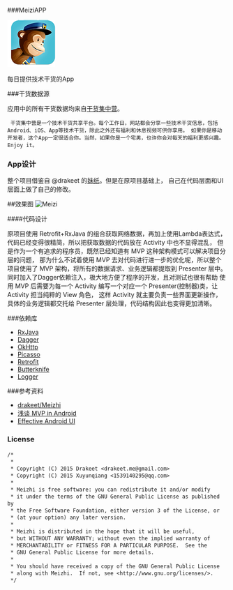 ###MeiziAPP

![icon](/app/src/main/res/mipmap-xxxhdpi/ic_launcher.png "")

每日提供技术干货的App

###干货数据源

应用中的所有干货数据均来自[干货集中营](http://gank.io/)。

` 干货集中营是一个技术干货共享平台。每个工作日，网站都会分享一些技术干货信息，包括Android、iOS、App等技术干货，除此之外还有福利和休息视频可供你享用。
如果你是移动开发者，这个App一定很适合你。当然，如果你是一个宅男，也许你会对每天的福利更感兴趣。Enjoy it。`

### App设计

整个项目借鉴自 @drakeet 的[妹纸](https://github.com/drakeet/Meizhi)。但是在原项目基础上，
自己在代码层面和UI层面上做了自己的修改。

##效果图
![Meizi](http://7xq7wz.com1.z0.glb.clouddn.com/Meizi2.gif)

####代码设计

原项目使用 Retrofit+RxJava 的组合获取网络数据，再加上使用Lambda表达式，代码已经变得很精简，所以把获取数据的代码放在 Activity 中也不显得混乱，
但是作为一个有追求的程序员，既然已经知道有 MVP 这种架构模式可以解决项目分层的问题，
那为什么不试着使用 MVP 去对代码进行进一步的优化呢，所以整个项目使用了 MVP 架构，将所有的数据请求、业务逻辑都提取到 Presenter 层中。同时加入了Dagger依赖注入，极大地方便了程序的开发，且对测试也很有帮助
使用 MVP 后需要为每一个 Activity 编写一个对应一个 Presenter(控制器)类，让 Activity 担当纯粹的 View 角色，
这样 Activity 就主要负责一些界面更新操作，具体的业务逻辑都交托给 Presenter 层处理，代码结构因此也变得更加清晰。


###依赖库   

* [RxJava](https://github.com/ReactiveX/RxJava) 
* [Dagger](https://github.com/square/dagger)
* [OkHttp](https://github.com/square/okhttp)
* [Picasso](https://github.com/square/picasso)
* [Retrofit](https://github.com/square/retrofit)
* [Butterknife](https://github.com/JakeWharton/butterknife)
* [Logger](https://github.com/orhanobut/logger)

###参考资料

* [drakeet/Meizhi](https://github.com/drakeet/Meizhi)
* [浅谈 MVP in Android](http://blog.csdn.net/lmj623565791/article/details/46596109)
* [Effective Android UI](https://github.com/pedrovgs/EffectiveAndroidUI)


### License

    /*
     *       
     * Copyright (C) 2015 Drakeet <drakeet.me@gmail.com>
     * Copyright (C) 2015 Xuyunqiang <1539140295@qq.com>
     *
     * Meizhi is free software: you can redistribute it and/or modify
     * it under the terms of the GNU General Public License as published by
     * the Free Software Foundation, either version 3 of the License, or
     * (at your option) any later version.
     *
     * Meizhi is distributed in the hope that it will be useful,
     * but WITHOUT ANY WARRANTY; without even the implied warranty of
     * MERCHANTABILITY or FITNESS FOR A PARTICULAR PURPOSE.  See the
     * GNU General Public License for more details.
     *
     * You should have received a copy of the GNU General Public License
     * along with Meizhi.  If not, see <http://www.gnu.org/licenses/>.
     */
